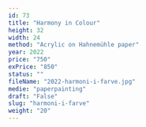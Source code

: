 ```yaml
---
id: 73
title: "Harmony in Colour"
height: 32
width: 24
method: "Acrylic on Hahnemühle paper"
year: 2022
price: "750"
exPrice: "850"
status: ""
fileName: "2022-harmoni-i-farve.jpg"
medie: "paperpainting"
draft: "False"
slug: "harmoni-i-farve"
weight: "20"
---
```


